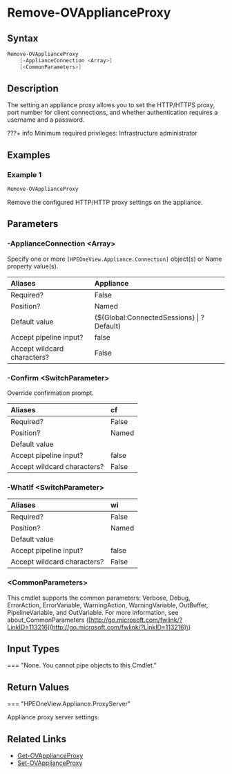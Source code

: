 ﻿---
description: Remove appliance HTTP/HTTPS proxy.
---

# Remove-OVApplianceProxy

## Syntax

```powershell
Remove-OVApplianceProxy
    [-ApplianceConnection <Array>]
    [<CommonParameters>]
```

## Description

The setting an appliance proxy allows you to set the HTTP/HTTPS proxy, port number for client connections, and whether authentication requires a username and a password.

???+ info
    Minimum required privileges: Infrastructure administrator
    

## Examples

###  Example 1 

```powershell
Remove-OVApplianceProxy
```

Remove the configured HTTP/HTTP proxy settings on the appliance.

## Parameters

### -ApplianceConnection &lt;Array&gt;

Specify one or more `[HPEOneView.Appliance.Connection]` object(s) or Name property value(s).

| Aliases | Appliance |
| :--- | :--- |
| Required? | False |
| Position? | Named |
| Default value | (${Global:ConnectedSessions} &vert; ? Default) |
| Accept pipeline input? | false |
| Accept wildcard characters? | False |

### -Confirm &lt;SwitchParameter&gt;

Override confirmation prompt.

| Aliases | cf |
| :--- | :--- |
| Required? | False |
| Position? | Named |
| Default value |  |
| Accept pipeline input? | false |
| Accept wildcard characters? | False |

### -WhatIf &lt;SwitchParameter&gt;



| Aliases | wi |
| :--- | :--- |
| Required? | False |
| Position? | Named |
| Default value |  |
| Accept pipeline input? | false |
| Accept wildcard characters? | False |

### &lt;CommonParameters&gt;

This cmdlet supports the common parameters: Verbose, Debug, ErrorAction, ErrorVariable, WarningAction, WarningVariable, OutBuffer, PipelineVariable, and OutVariable. For more information, see about\_CommonParameters \([http://go.microsoft.com/fwlink/?LinkID=113216](http://go.microsoft.com/fwlink/?LinkID=113216)\)

## Input Types

=== "None.  You cannot pipe objects to this Cmdlet."
 

 

## Return Values

=== "HPEOneView.Appliance.ProxyServer"
 
Appliance proxy server settings.
 

## Related Links

* [Get-OVApplianceProxy](get-ovapplianceproxy.md)
* [Set-OVApplianceProxy](set-ovapplianceproxy.md)
